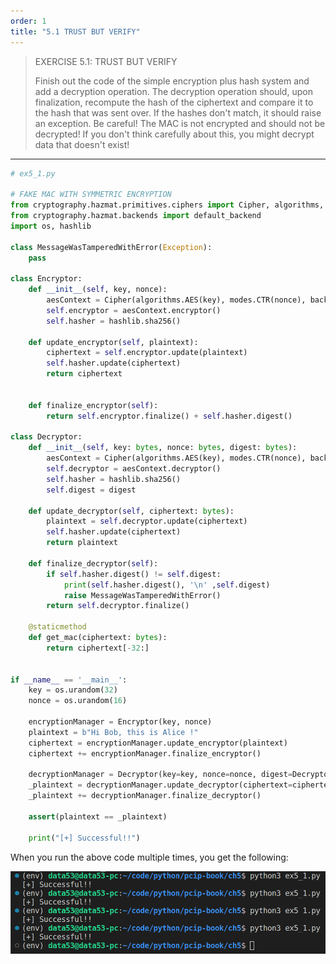 ```yaml
---
order: 1
title: "5.1 TRUST BUT VERIFY"
---
```


> EXERCISE 5.1: TRUST BUT VERIFY 
> 
> Finish out the code of the simple encryption plus hash system and add a decryption
> operation. The decryption operation should, upon finalization, recompute the hash 
> of the ciphertext and compare it to the hash that was sent over. If the 
> hashes don't match, it should raise an exception. Be careful! The MAC is not 
> encrypted and should not be decrypted! If you don't think carefully about this, 
> you might decrypt data that doesn't exist!

--------------------------------

```python
# ex5_1.py 

# FAKE MAC WITH SYMMETRIC ENCRYPTION 
from cryptography.hazmat.primitives.ciphers import Cipher, algorithms, modes 
from cryptography.hazmat.backends import default_backend 
import os, hashlib 

class MessageWasTamperedWithError(Exception): 
    pass 

class Encryptor: 
    def __init__(self, key, nonce): 
        aesContext = Cipher(algorithms.AES(key), modes.CTR(nonce), backend=default_backend())
        self.encryptor = aesContext.encryptor()
        self.hasher = hashlib.sha256()

    def update_encryptor(self, plaintext): 
        ciphertext = self.encryptor.update(plaintext) 
        self.hasher.update(ciphertext) 
        return ciphertext 


    def finalize_encryptor(self): 
        return self.encryptor.finalize() + self.hasher.digest() 

class Decryptor: 
    def __init__(self, key: bytes, nonce: bytes, digest: bytes): 
        aesContext = Cipher(algorithms.AES(key), modes.CTR(nonce), backend=default_backend())
        self.decryptor = aesContext.decryptor() 
        self.hasher = hashlib.sha256() 
        self.digest = digest
    
    def update_decryptor(self, ciphertext: bytes): 
        plaintext = self.decryptor.update(ciphertext) 
        self.hasher.update(ciphertext) 
        return plaintext 

    def finalize_decryptor(self): 
        if self.hasher.digest() != self.digest:
            print(self.hasher.digest(), '\n' ,self.digest)
            raise MessageWasTamperedWithError()
        return self.decryptor.finalize()
    
    @staticmethod
    def get_mac(ciphertext: bytes): 
        return ciphertext[-32:]


if __name__ == '__main__': 
    key = os.urandom(32)
    nonce = os.urandom(16) 

    encryptionManager = Encryptor(key, nonce) 
    plaintext = b"Hi Bob, this is Alice !"
    ciphertext = encryptionManager.update_encryptor(plaintext)
    ciphertext += encryptionManager.finalize_encryptor() 
    
    decryptionManager = Decryptor(key=key, nonce=nonce, digest=Decryptor.get_mac(ciphertext))
    _plaintext = decryptionManager.update_decryptor(ciphertext=ciphertext[:-32])
    _plaintext += decryptionManager.finalize_decryptor() 

    assert(plaintext == _plaintext) 
    
    print("[+] Successful!!")
```


When you run the above code multiple times, you get the following: 

<img src="ex5.1_fig1.png">